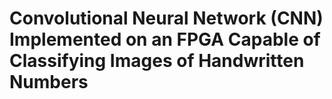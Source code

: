 # Convolutional Neural Network (CNN) Implemented on an FPGA Capable of Classifying Images of Handwritten Numbers
